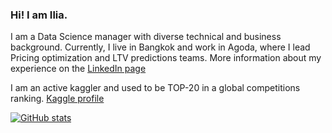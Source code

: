 ### Hi! I am Ilia.

I am a Data Science manager with diverse technical and business background. 
Currently, I live in Bangkok and work in Agoda, where I lead Pricing optimization and LTV predictions teams.
More information about my experience on the [LinkedIn page](https://www.linkedin.com/in/larchenko/)

I am an active kaggler and used to be TOP-20 in a global competitions ranking. [Kaggle profile](https://www.kaggle.com/ilialar)

[![GitHub stats](https://github-readme-stats.vercel.app/api?username=IliaLarchenko&count_private=true&include_all_commits=true&hide=issues,contribs)](https://github.com/anuraghazra/github-readme-stats)
